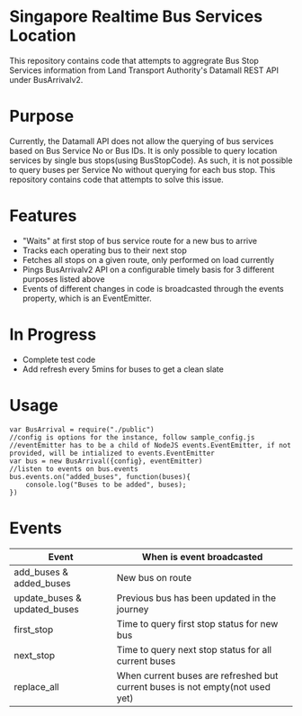 # Singapore Realtime Bus Services Location
This repository contains code that attempts to aggregrate Bus Stop Services information from Land Transport Authority's Datamall REST API under BusArrivalv2.

# Purpose
Currently, the Datamall API does not allow the querying of bus services based on Bus Service No or Bus IDs. It is only possible to query location services by single bus stops(using BusStopCode). As such, it is not possible to query buses per Service No without querying for each bus stop. This repository contains code that attempts to solve this issue.

# Features
- "Waits" at first stop of bus service route for a new bus to arrive
- Tracks each operating bus to their next stop
- Fetches all stops on a given route, only performed on load currently
- Pings BusArrivalv2 API on a configurable timely basis for 3 different purposes listed above
- Events of different changes in code is broadcasted through the events property, which is an EventEmitter.

# In Progress
 - Complete test code
 - Add refresh every 5mins for buses to get a clean slate

# Usage
```
var BusArrival = require("./public")
//config is options for the instance, follow sample_config.js
//eventEmitter has to be a child of NodeJS events.EventEmitter, if not provided, will be intialized to events.EventEmitter
var bus = new BusArrival({config}, eventEmitter)
//listen to events on bus.events
bus.events.on("added_buses", function(buses){
    console.log("Buses to be added", buses);
})
```
# Events

|Event | When is event broadcasted |
|------|-------------|
|add_buses & added_buses| New bus on route|
|update_buses & updated_buses| Previous bus has been updated in the journey|
|first_stop|Time to query first stop status for new bus|
|next_stop|Time to query next stop status for all current buses|
|replace_all|When current buses are refreshed but current buses is not empty(not used yet)|
